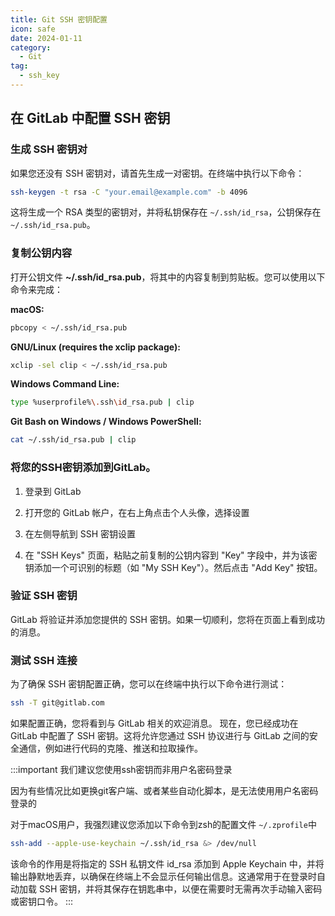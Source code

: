 ```yaml
---
title: Git SSH 密钥配置
icon: safe
date: 2024-01-11
category:
  - Git
tag:
  - ssh_key
---
```


## 在 GitLab 中配置 SSH 密钥

### 生成 SSH 密钥对

如果您还没有 SSH 密钥对，请首先生成一对密钥。在终端中执行以下命令：

```sh
ssh-keygen -t rsa -C "your.email@example.com" -b 4096
```

这将生成一个 RSA 类型的密钥对，并将私钥保存在 `~/.ssh/id_rsa`，公钥保存在 `~/.ssh/id_rsa.pub`。

### 复制公钥内容

打开公钥文件 **~/.ssh/id_rsa.pub**，将其中的内容复制到剪贴板。您可以使用以下命令来完成：

**macOS:**
```sh
pbcopy < ~/.ssh/id_rsa.pub
```
**GNU/Linux (requires the xclip package):**
```sh
xclip -sel clip < ~/.ssh/id_rsa.pub
```
**Windows Command Line:**
```sh
type %userprofile%\.ssh\id_rsa.pub | clip
```
**Git Bash on Windows / Windows PowerShell:**
```sh
cat ~/.ssh/id_rsa.pub | clip
```

### 将您的SSH密钥添加到GitLab。

1. 登录到 GitLab

2. 打开您的 GitLab 帐户，在右上角点击个人头像，选择设置

3. 在左侧导航到 SSH 密钥设置

4. 在 "SSH Keys" 页面，粘贴之前复制的公钥内容到 "Key" 字段中，并为该密钥添加一个可识别的标题（如 "My SSH Key"）。然后点击 "Add Key" 按钮。

### 验证 SSH 密钥

GitLab 将验证并添加您提供的 SSH 密钥。如果一切顺利，您将在页面上看到成功的消息。

### 测试 SSH 连接

为了确保 SSH 密钥配置正确，您可以在终端中执行以下命令进行测试：

```bash
ssh -T git@gitlab.com
```

如果配置正确，您将看到与 GitLab 相关的欢迎消息。
现在，您已经成功在 GitLab 中配置了 SSH 密钥。这将允许您通过 SSH 协议进行与 GitLab 之间的安全通信，例如进行代码的克隆、推送和拉取操作。

:::important
我们建议您使用ssh密钥而非用户名密码登录

因为有些情况比如更换git客户端、或者某些自动化脚本，是无法使用用户名密码登录的

对于macOS用户，我强烈建议您添加以下命令到zsh的配置文件 `~/.zprofile`中
```sh
ssh-add --apple-use-keychain ~/.ssh/id_rsa &> /dev/null
```
该命令的作用是将指定的 SSH 私钥文件 id_rsa 添加到 Apple Keychain 中，并将输出静默地丢弃，以确保在终端上不会显示任何输出信息。这通常用于在登录时自动加载 SSH 密钥，并将其保存在钥匙串中，以便在需要时无需再次手动输入密码或密钥口令。
:::